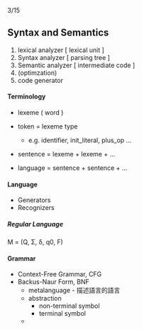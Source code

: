 3/15

## Syntax and Semantics

1. lexical analyzer \[ lexical unit \]
2. Syntax analyzer \[ parsing tree \]
3. Semantic analyzer \[ intermediate code \]
4. \(optimzation\)
5. code generator

#### Terminology

* lexeme \( word \)

* token = lexeme type

  * e.g. identifier, init\_literal, plus\_op ...

* sentence = lexeme + lexeme + ...

* language = sentence + sentence + ...

#### Language

* Generators
* Recognizers

##### Regular Language

M = \(Q, Σ, δ, q0, F\)

#### Grammar

* Context-Free Grammar, CFG
* Backus-Naur Form, BNF
  * metalanguage - 描述語言的語言
  * abstraction
    * non-terminal symbol
    * terminal symbol
  * 



